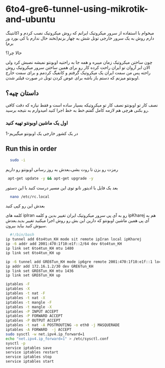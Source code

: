 # 6to4-gre6-tunnel-using-mikrotik-and-ubuntu
میخوام با استفاده از سرور میکروتیک ایرانم که روش میکروتیک نصب کردم و اکانتینگ دارم روش به یک سرور خارجی تونل شش به چهار بزنم(نخند حال ندارم با کی بورد ور برم)

حالا چرا؟


چون ساختن میکروتیک زمان میبره و همه جا به راحتیه اوبونتو نمیشه نصبش کرد ولی الان ابر آروان تو ایران راحت کرده کار رو برای همین ساختن سرور میکروتیک روش راحته پس من سمت ایران یک میکروتیک گرفتم و کانفیگ کردمم و برای سمت خارج اوبونتو میزنم که دستم باز باشه برای عوض کردن تونل در صورت فیلتر شدن.


## داستان چیه؟

نصف کار تو اوبونتو نصف کار تو میکروتیکه بسیار ساده است و فقط نیازه که دقت کافی رو بکنی هرچی هم لازمه کامل گفتم.خط به خط اجرا کنید امیدوارم به نتیجه برسید.

### اول یک ماشین اوبونتو تهیه کنید
1-در یک کشور خارجی یک اوبونتو میگیریم


## Run this in order


```bash
  sudo -i
```

رمزت رو بزن تا روت بشی،بعدش به روز رسانی اوبونتو رو داریم
```bash
 apt-get update -y && apt-get upgrade -y
```

بعد یک فایل با ادیتور نانو توی این مسیر درست کنید با این دستور
```bash
  nano /etc/rc.local
```


بعدش این رو کپی کنید 

کلمه های ipIran رو به آی پی سرور میکروتیک ایران تغییر بدین و کلمه ipKharej هم به آی پی همین ماشین اوبونتو که دارین این بش رو روش اجرا میکنید تغییر بدید.بعدش سیوش کنید بیاید بیرون.
```bash
  #!/bin/bash
ip tunnel add 6to4tun_KH mode sit remote ipIran local ipKharej
ip -6 addr add 2001:470:1f10:e1f::2/64 dev 6to4tun_KH
ip link set 6to4tun_KH mtu 1480
ip link set 6to4tun_KH up

ip -6 tunnel add GRE6Tun_KH mode ip6gre remote 2001:470:1f10:e1f::1 local 2001:470:1f10:e1f::2
ip addr add 172.16.1.2/30 dev GRE6Tun_KH
ip link set GRE6Tun_KH mtu 1436
ip link set GRE6Tun_KH up

iptables -F
iptables -X
iptables -t nat -F
iptables -t nat -X
iptables -t mangle -F
iptables -t mangle -X
iptables -P INPUT ACCEPT
iptables -P FORWARD ACCEPT
iptables -P OUTPUT ACCEPT
iptables -t nat -A POSTROUTING -o eth0 -j MASQUERADE
iptables -A FORWARD  -j ACCEPT
sudo sysctl -w net.ipv4.ip_forward=1
echo "net.ipv4.ip_forward=1" > /etc/sysctl.conf
sysctl -p
service iptables save
service iptables restart
service iptables stop
service iptables start
```


